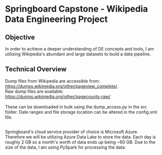 # Springboard Capstone - Wikipedia Data Engineering Project
## Objective

In order to achieve a deeper understanding of DE concepts and tools, I am utilizing Wikipedia's abundant and large datasets to build a data pipeline.

## Technical Overview
Dump files from Wikipedia are accessible from: https://dumps.wikimedia.org/other/pageview_complete/. 
<br> Raw dump files are available: https://dumps.wikimedia.org/other/pagecounts-raw/
<br><br> These can be downloaded in bulk using the dump_access.py in the src folder. Date ranges and file storage location can be altered in the config.xml file.

<br> Springboard's cloud service provider of choice is Microsoft Azure. Therefore we will be utilizing Azure Data Lake to store the data. Each day is roughly 2 GB so a month's worth of data ends up being ~60 GB. Due to the size of the data, I am using PySpark for processing the data.

